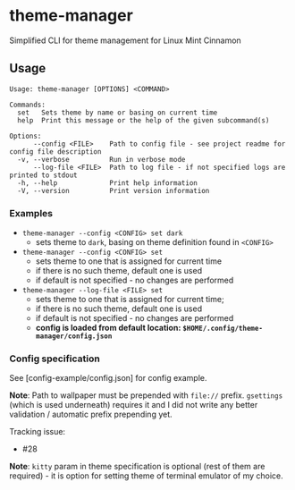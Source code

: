# theme-manager

Simplified CLI for theme management for Linux Mint Cinnamon

## Usage

```
Usage: theme-manager [OPTIONS] <COMMAND>

Commands:
  set   Sets theme by name or basing on current time
  help  Print this message or the help of the given subcommand(s)

Options:
      --config <FILE>    Path to config file - see project readme for config file description
  -v, --verbose          Run in verbose mode
      --log-file <FILE>  Path to log file - if not specified logs are printed to stdout
  -h, --help             Print help information
  -V, --version          Print version information
```

### Examples

* `theme-manager --config <CONFIG> set dark`
  * sets theme to `dark`, basing on theme definition found in `<CONFIG>`
* `theme-manager --config <CONFIG> set`
  * sets theme to one that is assigned for current time
  * if there is no such theme, default one is used
  * if default is not specified - no changes are performed
* `theme-manager --log-file <FILE> set`
  * sets theme to one that is assigned for current time;
  * if there is no such theme, default one is used
  * if default is not specified - no changes are performed
  * **config is loaded from default location: `$HOME/.config/theme-manager/config.json`**

### Config specification

See [config-example/config.json] for config example.

**Note**: Path to wallpaper must be prepended with `file://` prefix. `gsettings` (which is used underneath) requires it and I did not write any better validation / automatic prefix prepending yet.

Tracking issue:

* #28

**Note**: `kitty` param in theme specification is optional (rest of them are required) - it is option for setting theme of terminal emulator of my choice.
